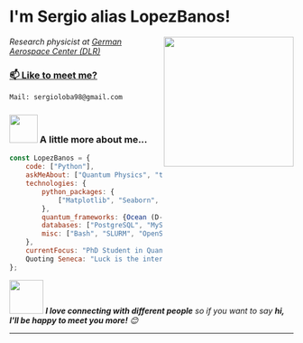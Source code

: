 # I'm Sergio alias LopezBanos! 
<img align='right' src="https://media.giphy.com/media/M9gbBd9nbDrOTu1Mqx/giphy.gif" width="230">
<p><em>Research physicist at <a href="https://www.dlr.de/DE/Home/home_node.html">German Aerospace Center (DLR)
</em></p>

### 📫 Like to meet me?
```bash
Mail: sergioloba98@gmail.com
```

### <img src="https://media.giphy.com/media/VgCDAzcKvsR6OM0uWg/giphy.gif" width="50"> A little more about me...  

```javascript
const LopezBanos = {
    code: ["Python"],
    askMeAbout: ["Quantum Physics", "tech", "Games"],
    technologies: {
        python_packages: {
            ["Matplotlib", "Seaborn", "numpy", "scipy", "Pandas", "pdoc"]
        },
        quantum_frameworks: {Ocean (D-Wave), Qiskit (IBM)},
        databases: ["PostgreSQL", "MySql"],
        misc: ["Bash", "SLURM", "OpenStreetMap", "Remote Sensing", "CLion", "Serial Monitor"]
    },
    currentFocus: "PhD Student in Quantum Computing",
    Quoting Seneca: "Luck is the intersection of preparation and opportunity."
};
```

<img src="https://media.giphy.com/media/LnQjpWaON8nhr21vNW/giphy.gif" width="60"> <em><b>I love connecting with different people</b> so if you want to say <b>hi, I'll be happy to meet you more!</b> 😊</em>

---
